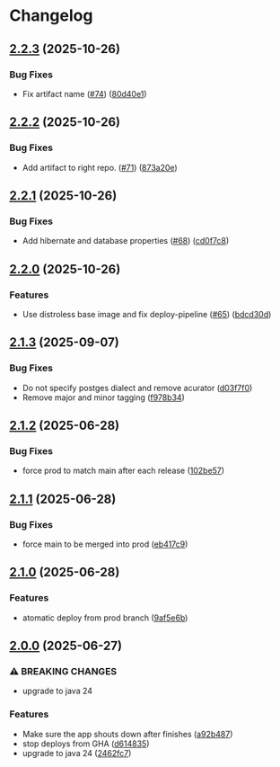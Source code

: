 # Changelog

## [2.2.3](https://github.com/stunor92/OriGo-Batch/compare/v2.2.2...v2.2.3) (2025-10-26)


### Bug Fixes

* Fix artifact name ([#74](https://github.com/stunor92/OriGo-Batch/issues/74)) ([80d40e1](https://github.com/stunor92/OriGo-Batch/commit/80d40e1a7d36a1c53989e58bb7e17c672ee00d64))

## [2.2.2](https://github.com/stunor92/OriGo-Batch/compare/v2.2.1...v2.2.2) (2025-10-26)


### Bug Fixes

* Add artifact to right repo. ([#71](https://github.com/stunor92/OriGo-Batch/issues/71)) ([873a20e](https://github.com/stunor92/OriGo-Batch/commit/873a20e37f01dfdafcf699cda7b7c3439dc3a1d4))

## [2.2.1](https://github.com/stunor92/OriGo-Batch/compare/v2.2.0...v2.2.1) (2025-10-26)


### Bug Fixes

* Add hibernate and database properties ([#68](https://github.com/stunor92/OriGo-Batch/issues/68)) ([cd0f7c8](https://github.com/stunor92/OriGo-Batch/commit/cd0f7c8b0cbf9f3a1ace9ded361a5a4c013d315b))

## [2.2.0](https://github.com/stunor92/OriGo-Batch/compare/v2.1.3...v2.2.0) (2025-10-26)


### Features

* Use distroless base image and fix deploy-pipeline ([#65](https://github.com/stunor92/OriGo-Batch/issues/65)) ([bdcd30d](https://github.com/stunor92/OriGo-Batch/commit/bdcd30dfd4d7cce074c12e779346ae89247cab11))

## [2.1.3](https://github.com/stunor92/OriGo-Batch/compare/v2.1.2...v2.1.3) (2025-09-07)


### Bug Fixes

* Do not specify postges dialect and remove acurator ([d03f7f0](https://github.com/stunor92/OriGo-Batch/commit/d03f7f0ca4f1d0654f00c1f3434d716f67e8cbef))
* Remove major and minor tagging ([f978b34](https://github.com/stunor92/OriGo-Batch/commit/f978b34a635890c52da520c619d7245583cdba78))

## [2.1.2](https://github.com/stunor92/OriGo-Batch/compare/v2.1.1...v2.1.2) (2025-06-28)


### Bug Fixes

* force prod to match main after each release ([102be57](https://github.com/stunor92/OriGo-Batch/commit/102be57dd6b5230fa0b10323a8ca7a8d26e8bdc1))

## [2.1.1](https://github.com/stunor92/OriGo-Batch/compare/v2.1.0...v2.1.1) (2025-06-28)


### Bug Fixes

* force main to be merged into prod ([eb417c9](https://github.com/stunor92/OriGo-Batch/commit/eb417c9adefaea662465b9d99fa55a7c9ec09897))

## [2.1.0](https://github.com/stunor92/OriGo-Batch/compare/v2.0.0...v2.1.0) (2025-06-28)


### Features

* atomatic deploy from prod branch ([9af5e6b](https://github.com/stunor92/OriGo-Batch/commit/9af5e6b1262bac65dcaf23ff53d941138495bd13))

## [2.0.0](https://github.com/stunor92/OriGo-Batch/compare/v1.0.2...v2.0.0) (2025-06-27)


### ⚠ BREAKING CHANGES

* upgrade to java 24

### Features

* Make sure the app shouts down after finishes ([a92b487](https://github.com/stunor92/OriGo-Batch/commit/a92b487578b2d84a29b2c55354c4626407cea4ff))
* stop deploys from GHA ([d614835](https://github.com/stunor92/OriGo-Batch/commit/d614835fe085d07ee85338307906d1ff31dbde69))
* upgrade to java 24 ([2462fc7](https://github.com/stunor92/OriGo-Batch/commit/2462fc7f6c6cd2ae137b932bcb190ed79ae40fd2))

